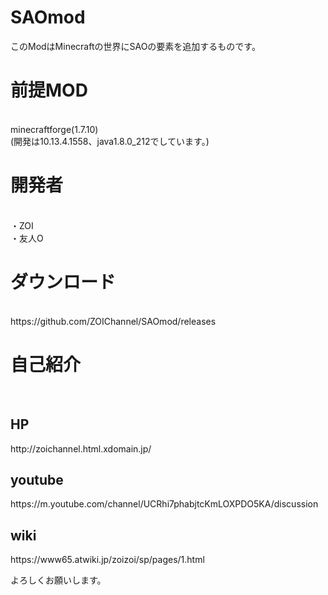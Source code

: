 # SAOmod
このModはMinecraftの世界にSAOの要素を追加するものです。<br>

<h1>前提MOD</h1><br>
minecraftforge(1.7.10)<br>
(開発は10.13.4.1558、java1.8.0_212でしています。)<br>

<h1>開発者</h1><br>
・ZOI<br>
・友人O<br>

<h1>ダウンロード</h1><br>
https://github.com/ZOIChannel/SAOmod/releases<br>

<h1>自己紹介</h1><br>
<h2>HP</h2>
http://zoichannel.html.xdomain.jp/<br>
<h2>youtube</h2>
https://m.youtube.com/channel/UCRhi7phabjtcKmLOXPDO5KA/discussion<br>
<h2>wiki</h2>
https://www65.atwiki.jp/zoizoi/sp/pages/1.html<br>

よろしくお願いします。